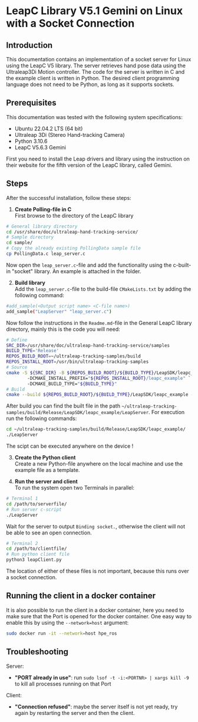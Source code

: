 # LeapC Library V5.1 Gemini on Linux with a Socket Connection

## Introduction

This documentation contains an implementation of a socket server for Linux using the LeapC V5 library. The server retrieves hand pose data using the Ultraleap3Di Motion controller. The code for the server is written in C and the example client is written in Python. The desired client programming language does not need to be Python, as long as it supports sockets.

## Prerequisites
This documentation was tested with the following system specifications:
- Ubuntu 22.04.2 LTS (64 bit)
- Ultraleap 3Di (Stereo Hand-tracking Camera)
- Python 3.10.6
- LeapC V5.6.3 Gemini

First you need to install the Leap drivers and library using the instruction on their website for the fifth version of the LeapC library, called Gemini.

## Steps
After the successful installation, follow these steps:

1. **Create Polling-file in C**\
First browse to the directory of the LeapC library
```bash
# General library directory
cd /usr/share/doc/ultraleap-hand-tracking-service/
# Sample directory
cd sample/
# Copy the already existing PollingData sample file
cp PollingData.c leap_server.c
```
Now open the `leap_server.c`-file and add the functionality using the c-built-in "socket" library. An example is attached in the folder.

2. **Build library**\
Add the `leap_server.c`-file to the build-file `CMakeLists.txt` by adding the following command:
```bash
#add_sample(<Output script name> <C-file name>)
add_sample("LeapServer" "leap_server.c")
```
Now follow the instructions in the `Readme.md`-file in the General LeapC library directory, mainly this is the code you will need:
```bash
# Define
SRC_DIR=/usr/share/doc/ultraleap-hand-tracking-service/samples    
BUILD_TYPE='Release'    
REPOS_BUILD_ROOT=~/ultraleap-tracking-samples/build     
REPOS_INSTALL_ROOT=/usr/bin/ultraleap-tracking-samples    
# Source
cmake -S ${SRC_DIR} -B ${REPOS_BUILD_ROOT}/${BUILD_TYPE}/LeapSDK/leapc_example `       
        -DCMAKE_INSTALL_PREFIX="${REPOS_INSTALL_ROOT}/leapc_example" `    
        -DCMAKE_BUILD_TYPE="${BUILD_TYPE}"    
# Build
cmake --build ${REPOS_BUILD_ROOT}/${BUILD_TYPE}/LeapSDK/leapc_example -j --config ${BUILD_TYPE}
```
After build you can find the built file in the path `~/ultraleap-tracking-samples/build/Release/LeapSDK/leapc_example/LeapServer`. For execution run the following commands:
```bash
cd ~/ultraleap-tracking-samples/build/Release/LeapSDK/leapc_example/
./LeapServer
```
The scipt can be executed anywhere on the device !

3. **Create the Python client**\
Create a new Python-file anywhere on the local machine and use the example file as a template.

4. **Run the server and client**\
To run the system open two Terminals in parallel:
```bash
# Terminal 1
cd /path/to/serverfile/
# Run server c-script
./LeapServer
```
Wait for the server to output `Binding socket.`, otherwise the client will not be able to see an open connection.
```bash
# Terminal 2
cd /path/to/clientfile/
# Run python client file
python3 leapClient.py
```
The location of either of these files is not important, because this runs over a socket connection.

## Running the client in a docker container
It is also possible to run the client in a docker container, here you need to make sure that the Port is opened for the docker container. One easy way to enable this by using the `--network=host` argument:
```bash
sudo docker run -it --network=host hpe_ros
```

## Troubleshooting
Server:
- **"PORT already in use"**: run `sudo lsof -t -i:<PORTNR> | xargs kill -9` to kill all processes running on that Port

Client:
- **"Connection refused"**: maybe the server itself is not yet ready, try again by restarting the server and then the client.
